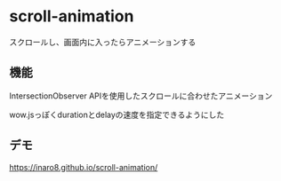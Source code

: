 # scroll-animation
スクロールし、画面内に入ったらアニメーションする

## 機能
IntersectionObserver APIを使用したスクロールに合わせたアニメーション　

wow.jsっぽくdurationとdelayの速度を指定できるようにした

## デモ
https://inaro8.github.io/scroll-animation/
